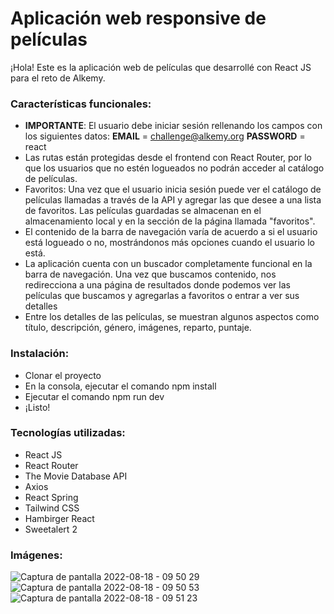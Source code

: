# Aplicación web responsive de películas

¡Hola! Este es la aplicación web de películas que desarrollé con React JS para el reto de Alkemy.

### Características funcionales:
- **IMPORTANTE**: El usuario debe iniciar sesión rellenando los campos con los siguientes datos: **EMAIL** = challenge@alkemy.org **PASSWORD** = react
- Las rutas están protegidas desde el frontend con React Router, por lo que los usuarios que no estén logueados no podrán acceder al catálogo de películas.
- Favoritos: Una vez que el usuario inicia sesión puede ver el catálogo de películas llamadas a través de la API y agregar las que desee a una lista de favoritos. Las películas guardadas se almacenan en el almacenamiento local y en la sección de la página llamada "favoritos".
- El contenido de la barra de navegación varía de acuerdo a si el usuario está logueado o no, mostrándonos más opciones cuando el usuario lo está.
- La aplicación cuenta con un buscador completamente funcional en la barra de navegación. Una vez que buscamos contenido, nos redirecciona a una página de resultados donde podemos ver las películas que buscamos y agregarlas a favoritos o entrar a ver sus detalles
- Entre los detalles de las películas, se muestran algunos aspectos como título, descripción, género, imágenes, reparto, puntaje.

### Instalación:
- Clonar el proyecto
- En la consola, ejecutar el comando npm install
- Ejecutar el comando npm run dev
- ¡Listo!

### Tecnologías utilizadas:
- React JS
- React Router
- The Movie Database API
- Axios
- React Spring
- Tailwind CSS
- Hambirger React
- Sweetalert 2

### Imágenes:
![Captura de pantalla 2022-08-18 - 09 50 29](https://user-images.githubusercontent.com/70725223/185399278-9b9d4736-d7af-4646-9b54-ee002aa77af7.png)
![Captura de pantalla 2022-08-18 - 09 50 53](https://user-images.githubusercontent.com/70725223/185399285-d790429e-12f7-484a-8986-d823ece3ff33.png)
![Captura de pantalla 2022-08-18 - 09 51 23](https://user-images.githubusercontent.com/70725223/185399300-f9e7d409-6392-40c2-b6f4-d6c7b1b71b8d.png)
